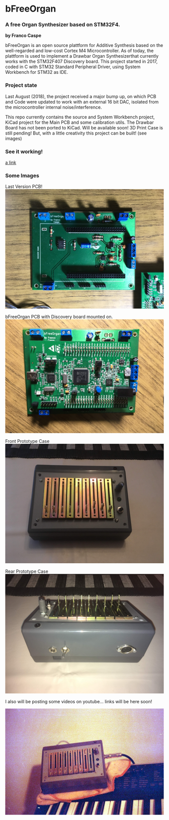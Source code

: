 # bFreeOrgan
### A free Organ Synthesizer based on STM32F4.
**by Franco Caspe**

bFreeOrgan is an open source plattform for Additive Synthesis based on the well-regarded and low-cost Cortex M4 Microcontroller.
As of today, the plattform is used to implement a Drawbar Organ Synthesizerthat currently works with the STM32F407 Discovery board.
This project started in 2017, coded in C with STM32 Standard Peripheral Driver, using System Workbench for STM32 as IDE.

### Project state
Last August (2018), the project received a major bump up, on which PCB and Code were updated to work with an external 16 bit DAC,
isolated from the microcontroller internal noise/interference.

This repo currently contains the source and System Workbench project, KiCad project for the Main PCB and some calibration utils.
The Drawbar Board has not been ported to KiCad. Will be available soon!
3D Print Case is still pending! But, with a little creativity this project can be built! (see images)

### See it working!

[a link](https://www.youtube.com/watch?v=Aql0KdO9ymM&t=1s)

### Some Images

Last Version PCB!
![picture](docs/img/1board.jpg)

bFreeOrgan PCB with Discovery board mounted on.
![picture](docs/img/2board.jpg)

Front Prototype Case
![picture](docs/img/4front.jpg)

Rear Prototype Case
![picture](docs/img/5back.jpg)

I also will be posting some videos on youtube... links will be here soon!

![picture](docs/img/3test.jpg)